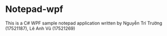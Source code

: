 # Notepad-wpf
This is a C# WPF sample notepad application written by Nguyễn Trí Trường (17521187), Lê Anh Vũ (17521269)
